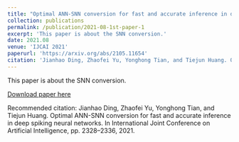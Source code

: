 ```yaml
---
title: "Optimal ANN-SNN conversion for fast and accurate inference in deep spiking neural networks"
collection: publications
permalink: /publication/2021-08-1st-paper-1
excerpt: 'This paper is about the SNN conversion.'
date: 2021.08
venue: 'IJCAI 2021'
paperurl: 'https://arxiv.org/abs/2105.11654'
citation: 'Jianhao Ding, Zhaofei Yu, Yonghong Tian, and Tiejun Huang. Optimal ANN-SNN conversion for fast and accurate inference in deep spiking neural networks. In International Joint Conference on Artificial Intelligence, pp. 2328–2336, 2021.'
---
```

This paper is about the SNN conversion.

[Download paper here](https://arxiv.org/abs/2105.11654)

Recommended citation: Jianhao Ding, Zhaofei Yu, Yonghong Tian, and Tiejun Huang. Optimal ANN-SNN conversion for fast and accurate inference in deep spiking neural networks. In International Joint Conference on Artificial Intelligence, pp. 2328–2336, 2021.
